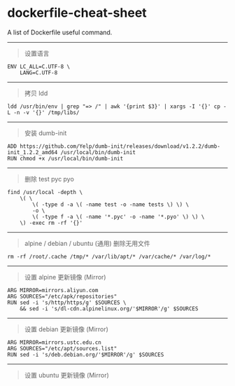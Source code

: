 # dockerfile-cheat-sheet
A list of Dockerfile useful command.

---
> 设置语言

```
ENV LC_ALL=C.UTF-8 \
    LANG=C.UTF-8
```

---
> 拷贝 ldd

```
ldd /usr/bin/env | grep "=> /" | awk '{print $3}' | xargs -I '{}' cp -L -n -v '{}' /tmp/libs/
```

---
> 安装 dumb-init

```
ADD https://github.com/Yelp/dumb-init/releases/download/v1.2.2/dumb-init_1.2.2_amd64 /usr/local/bin/dumb-init
RUN chmod +x /usr/local/bin/dumb-init
```

---
> 删除 test pyc pyo

```
find /usr/local -depth \
    \( \
        \( -type d -a \( -name test -o -name tests \) \) \
        -o \
        \( -type f -a \( -name '*.pyc' -o -name '*.pyo' \) \) \
    \) -exec rm -rf '{}'
```

---
> alpine / debian / ubuntu (通用) 删除无用文件

```
rm -rf /root/.cache /tmp/* /var/lib/apt/* /var/cache/* /var/log/* 
```

---
> 设置 alpine 更新镜像 (Mirror)

```
ARG MIRROR=mirrors.aliyun.com
ARG SOURCES="/etc/apk/repositories"
RUN sed -i 's/http/https/g' $SOURCES \
    && sed -i 's/dl-cdn.alpinelinux.org/'$MIRROR'/g' $SOURCES
```

---
> 设置 debian 更新镜像 (Mirror)

```
ARG MIRROR=mirrors.ustc.edu.cn
ARG SOURCES="/etc/apt/sources.list"
RUN sed -i 's/deb.debian.org/'$MIRROR'/g' $SOURCES
```

---
> 设置 ubuntu 更新镜像 (Mirror)
